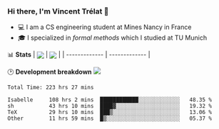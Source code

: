### Hi there, I'm Vincent Trélat 👋
 - 💻 I am a CS engineering student at Mines Nancy in France
 - 🎓 I specialized in *formal methods* which I studied at TU Munich

📊 **Stats**
| <img align="center" src="https://readme-stats.clckblog.space/api?username=VTrelat&show_icons=true&include_all_commits=true&theme=tokyonight&hide_border=true" /> | <img align="center" src="https://readme-stats.clckblog.space/api/top-langs/?username=VTrelat&layout=compact&theme=tokyonight&hide_border=true" /> |
| ------------- | ------------- |

🕑 **Development breakdown** ![](https://wakatime.com/badge/user/8d0110fb-6b70-4990-ab86-45c404715c2b.svg)
<!--START_SECTION:waka-->

```text
Total Time: 223 hrs 27 mins

Isabelle     108 hrs 2 mins  ████████████░░░░░░░░░░░░░   48.35 %
sh           43 hrs 10 mins  ████▓░░░░░░░░░░░░░░░░░░░░   19.32 %
TeX          29 hrs 10 mins  ███▒░░░░░░░░░░░░░░░░░░░░░   13.06 %
Other        11 hrs 59 mins  █▒░░░░░░░░░░░░░░░░░░░░░░░   05.37 %
```

<!--END_SECTION:waka-->
